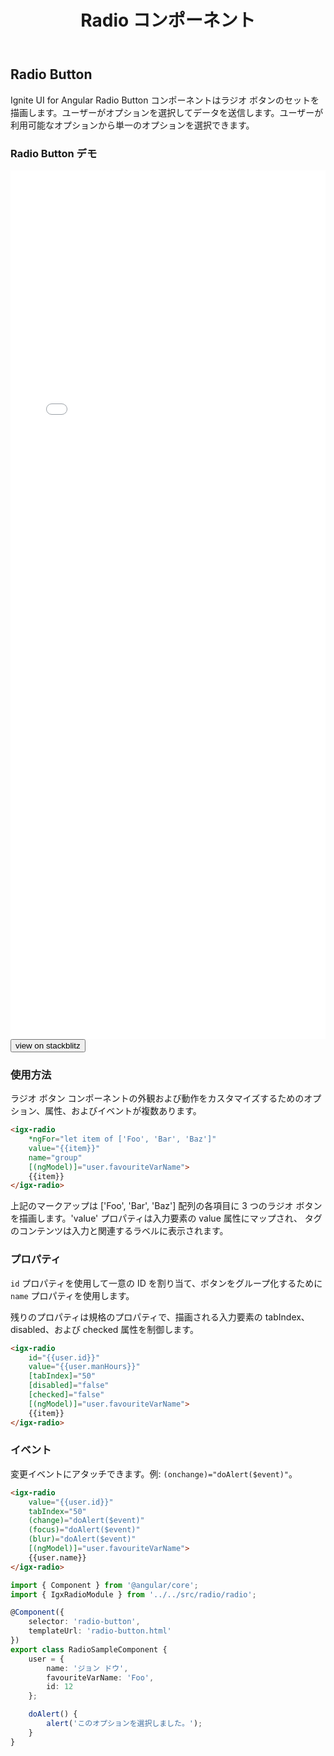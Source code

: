﻿---
title: Radio コンポーネント
_description: Ignite UI for Angular Radio Button コントロールは、選択可能なオプションのリストを表示します。
_keywords: Ignite UI for Angular, UI コントロール, Angular ウィジェット, web ウィジェット, UI ウィジェット, Angular, ネイティブ Angular コンポーネント スィート, ネイティブ Angular コントロール, ネイティブ Angular コンポーネント ライブラリ, Angular Radio Button コンポーネント, Angular Radio Button コントロール
_language: ja
---

## Radio Button

<p class="highlight">Ignite UI for Angular Radio Button コンポーネントはラジオ ボタンのセットを描画します。ユーザーがオプションを選択してデータを送信します。ユーザーが利用可能なオプションから単一のオプションを選択できます。</p>
<div class="divider"></div>

### Radio Button デモ

<div class="sample-container loading" style="height:1390px">
    <iframe id="form-elements-sample-iframe" src='{environment:demosBaseUrl}/form-elements' width="100%" height="100%" seamless frameBorder="0" onload="onSampleIframeContentLoaded(this);"></iframe>
</div>
<div>
<button data-localize="stackblitz" class="stackblitz-btn" data-iframe-id="form-elements-sample-iframe" data-demos-base-url="{environment:demosBaseUrl}">view on stackblitz</button>
</div>
<div class="divider--half"></div>

### 使用方法

ラジオ ボタン コンポーネントの外観および動作をカスタマイズするためのオプション、属性、およびイベントが複数あります。

```html
<igx-radio
    *ngFor="let item of ['Foo', 'Bar', 'Baz']"
    value="{{item}}"
    name="group"
    [(ngModel)]="user.favouriteVarName">
    {{item}}
</igx-radio>
```

上記のマークアップは ['Foo', 'Bar', 'Baz'] 配列の各項目に 3 つのラジオ ボタンを描画します。'value' プロパティは入力要素の value 属性にマップされ、<igx-radio> タグのコンテンツは入力と関連するラベルに表示されます。

<div class="divider--half"></div>

### プロパティ

`id` プロパティを使用して一意の ID を割り当て、ボタンをグループ化するために `name` プロパティを使用します。

残りのプロパティは規格のプロパティで、描画される入力要素の tabIndex、disabled、および checked 属性を制御します。

```html
<igx-radio
    id="{{user.id}}"
    value="{{user.manHours}}"
    [tabIndex]="50"
    [disabled]="false"
    [checked]="false"
    [(ngModel)]="user.favouriteVarName">
    {{item}}
</igx-radio>
```

<div class="divider--half"></div>

### イベント

変更イベントにアタッチできます。例: `(onchange)="doAlert($event)"`。

```html
<igx-radio
	value="{{user.id}}"
	tabIndex="50"
	(change)="doAlert($event)"
	(focus)="doAlert($event)"
	(blur)="doAlert($event)"
	[(ngModel)]="user.favouriteVarName">
	{{user.name}}
</igx-radio>
```

```typescript
import { Component } from '@angular/core';
import { IgxRadioModule } from '../../src/radio/radio';

@Component({
    selector: 'radio-button',
    templateUrl: 'radio-button.html'
})
export class RadioSampleComponent {
    user = {
        name: 'ジョン ドウ',
        favouriteVarName: 'Foo',
        id: 12
    };

    doAlert() {
        alert('このオプションを選択しました。');
    }
}
```

<div class="divider--half"></div>
